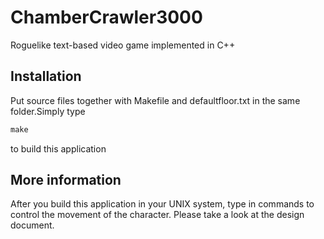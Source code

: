 ChamberCrawler3000
==================

Roguelike text-based video game implemented in C++

## Installation

Put source files together with Makefile and defaultfloor.txt in the same folder.Simply type 
```html
make
```
to build this application

## More information

After you build this application in your UNIX system, type in commands to control the movement of the character. Please take a look at the design document. 
